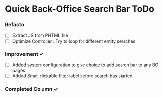 # Quick Back-Office Search Bar ToDo

### Refacto
- [ ] Extract JS from PHTML file  
- [ ] Optimize Controller : Try to loop for different entity searches

### Improvement  ✓
- [ ] Added system configuration to give choice to add search bar to any BO pages
- [ ] Added Small clickable filter label before search has started

### Completed Column ✓
